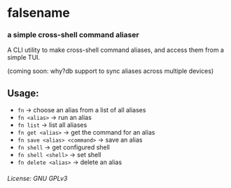 # falsename

### a simple cross-shell command aliaser

A CLI utility to make cross-shell command aliases, and access them from a simple TUI.

(coming soon: why?db support to sync aliases across multiple devices)

## Usage:

- `fn` -> choose an alias from a list of all aliases
- `fn <alias>` -> run an alias
- `fn list` -> list all aliases
- `fn get <alias>` -> get the command for an alias
- `fn save <alias> <command>` -> save an alias
- `fn shell` -> get configured shell
- `fn shell <shell>` -> set shell
- `fn delete <alias>`   -> delete an alias


###### License: GNU GPLv3
